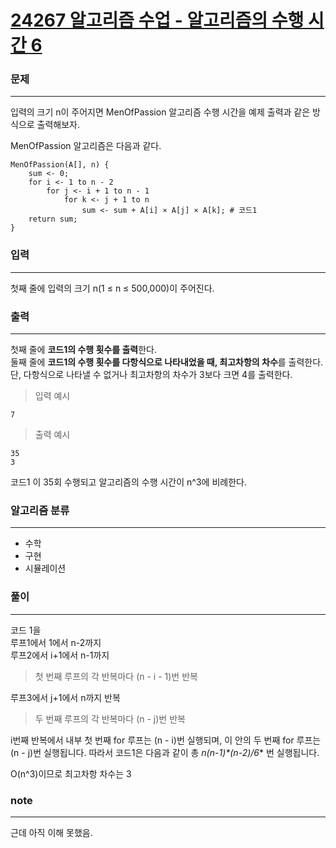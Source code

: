 [24267 알고리즘 수업 - 알고리즘의 수행 시간 6](https://www.acmicpc.net/problem/24267)  
===========
### 문제  

--------------
입력의 크기 n이 주어지면 MenOfPassion 알고리즘 수행 시간을 예제 출력과 같은 방식으로 출력해보자.  
  
MenOfPassion 알고리즘은 다음과 같다.  
```
MenOfPassion(A[], n) {
    sum <- 0;
    for i <- 1 to n - 2
        for j <- i + 1 to n - 1
            for k <- j + 1 to n
                sum <- sum + A[i] × A[j] × A[k]; # 코드1
    return sum;
}
```

### 입력  

--------------
첫째 줄에 입력의 크기 n(1 ≤ n ≤ 500,000)이 주어진다.  
  
### 출력  

--------------
첫째 줄에 **코드1의 수행 횟수를 출력**한다.  
둘째 줄에 **코드1의 수행 횟수를 다항식으로 나타내었을 때, 최고차항의 차수**를 출력한다. 단, 다항식으로 나타낼 수 없거나 최고차항의 차수가 3보다 크면 4를 출력한다.  
  
> 입력 예시  
```
7
```  
> 출력 예시  
```
35
3
```
코드1 이 35회 수행되고 알고리즘의 수행 시간이 n^3에 비례한다.  

### 알고리즘 분류  
  
--------------
- 수학
- 구현
- 시뮬레이션

### 풀이  
  
--------------
코드 1을  
루프1에서 1에서 n-2까지  
루프2에서 i+1에서 n-1까지  
> 첫 번째 루프의 각 반복마다 (n - i - 1)번 반복  

루프3에서 j+1에서 n까지 반복  
> 두 번째 루프의 각 반복마다 (n - j)번 반복  

i번째 반복에서 내부 첫 번째 for 루프는 (n - i)번 실행되며, 이 안의 두 번째 for 루프는 (n - j)번 실행됩니다.
따라서 코드1은 다음과 같이 총 **n*(n-1)*(n-2)/6** 번 실행됩니다.  
  
O(n^3)이므로 최고차항 차수는 3 
  
### note  

--------------
근데 아직 이해 못했음.  